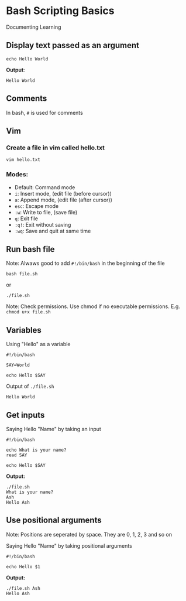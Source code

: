 # Bash Scripting Basics

Documenting Learning 

## Display text passed as an argument
```
echo Hello World
```

**Output**: 

```
Hello World
```

## Comments 

In bash, `#` is used for comments

## Vim

### Create a file in vim called hello.txt
```
vim hello.txt
```

### Modes:
* Default: Command mode
* `i`: Insert mode, (edit file (before cursor))
* `a`: Append mode, (edit file (after cursor))
* `esc`: Escape mode
* `:w`: Write to file, (save file)
* `q`: Exit file
* `:q!`: Exit without saving
* `:wq`: Save and quit at same time

## Run bash file

Note: Alwaws good to add `#!/bin/bash` in the beginning of the file

```
bash file.sh
```

or

```
./file.sh
```

Note: Check permissions. Use chmod if no executable permissions. E.g. `chmod u+x file.sh`

## Variables

Using "Hello" as a variable

```
#!/bin/bash

SAY=World

echo Hello $SAY 
```

Output of `./file.sh` 

```
Hello World
```

## Get inputs

Saying Hello "Name" by taking an input

```
#!/bin/bash

echo What is your name?
read SAY

echo Hello $SAY 

```

**Output:**

```
./file.sh
What is your name?
Ash
Hello Ash

```

## Use positional arguments

Note: Positions are seperated by space. They are 0, 1, 2, 3 and so on

Saying Hello "Name" by taking positional arguments

```
#!/bin/bash

echo Hello $1 
```

**Output:**

```
./file.sh Ash
Hello Ash
```




